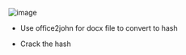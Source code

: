 ![image](https://github.com/Kiezroy/NCL/assets/67439231/1be32dbc-f515-4618-bda5-0bbd6c8d6429)

- Use office2john for docx file to convert to hash

- Crack the hash



